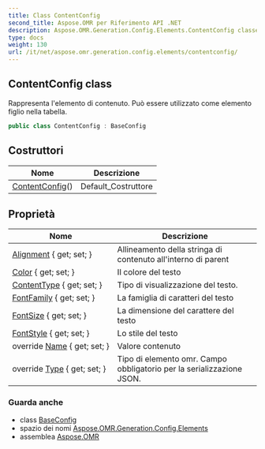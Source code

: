 ```yaml
---
title: Class ContentConfig
second_title: Aspose.OMR per Riferimento API .NET
description: Aspose.OMR.Generation.Config.Elements.ContentConfig classe. Rappresenta lelemento di contenuto. Può essere utilizzato come elemento figlio nella tabella.
type: docs
weight: 130
url: /it/net/aspose.omr.generation.config.elements/contentconfig/
---
```

## ContentConfig class

Rappresenta l'elemento di contenuto. Può essere utilizzato come elemento figlio nella tabella.

```csharp
public class ContentConfig : BaseConfig
```

## Costruttori

| Nome | Descrizione |
| --- | --- |
| [ContentConfig](contentconfig/)() | Default_Costruttore |

## Proprietà

| Nome | Descrizione |
| --- | --- |
| [Alignment](../../aspose.omr.generation.config.elements/contentconfig/alignment/) { get; set; } | Allineamento della stringa di contenuto all'interno di parent |
| [Color](../../aspose.omr.generation.config.elements/contentconfig/color/) { get; set; } | Il colore del testo |
| [ContentType](../../aspose.omr.generation.config.elements/contentconfig/contenttype/) { get; set; } | Tipo di visualizzazione del testo. |
| [FontFamily](../../aspose.omr.generation.config.elements/contentconfig/fontfamily/) { get; set; } | La famiglia di caratteri del testo |
| [FontSize](../../aspose.omr.generation.config.elements/contentconfig/fontsize/) { get; set; } | La dimensione del carattere del testo |
| [FontStyle](../../aspose.omr.generation.config.elements/contentconfig/fontstyle/) { get; set; } | Lo stile del testo |
| override [Name](../../aspose.omr.generation.config.elements/contentconfig/name/) { get; set; } | Valore contenuto |
| override [Type](../../aspose.omr.generation.config.elements/contentconfig/type/) { get; set; } | Tipo di elemento omr. Campo obbligatorio per la serializzazione JSON. |

### Guarda anche

* class [BaseConfig](../../aspose.omr.generation.config/baseconfig/)
* spazio dei nomi [Aspose.OMR.Generation.Config.Elements](../../aspose.omr.generation.config.elements/)
* assemblea [Aspose.OMR](../../)


